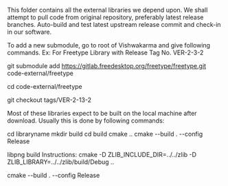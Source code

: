This folder contains all the external libraries we depend upon.
We shall attempt to pull code from original repository, preferably latest release branches.
Auto-build and test latest upstream release commit and check-in in our software.

To add a new submodule, go to root of Vishwakarma and give following commands. 
Ex: For Freetype Library with Release Tag No. VER-2-3-2

git submodule add https://gitlab.freedesktop.org/freetype/freetype.git code-external/freetype

cd code-external/freetype

git checkout tags/VER-2-13-2


Most of these libraries expect to be built on the local machine after download.
Usually this is done by following commands:

cd libraryname
mkdir build
cd build
cmake ..
cmake --build . --config Release


libpng build Instructions:
cmake -D ZLIB_INCLUDE_DIR=../../zlib -D ZLIB_LIBRARY=../../zlib/build/Debug ..

cmake --build . --config Release
